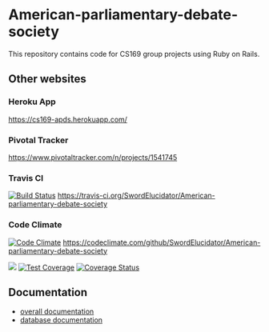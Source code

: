 # American-parliamentary-debate-society
This repository contains code for CS169 group projects using Ruby on Rails.

## Other websites

### Heroku App
https://cs169-apds.herokuapp.com/

### Pivotal Tracker
https://www.pivotaltracker.com/n/projects/1541745

### Travis CI
[![Build Status](https://travis-ci.org/SwordElucidator/American-parliamentary-debate-society.svg?branch=master)](https://travis-ci.org/SwordElucidator/American-parliamentary-debate-society)
https://travis-ci.org/SwordElucidator/American-parliamentary-debate-society

### Code Climate
[![Code Climate](https://codeclimate.com/github/SwordElucidator/American-parliamentary-debate-society/badges/gpa.svg)](https://codeclimate.com/github/SwordElucidator/American-parliamentary-debate-society)
https://codeclimate.com/github/SwordElucidator/American-parliamentary-debate-society

<a href="https://codeclimate.com/github/SwordElucidator/American-parliamentary-debate-society/coverage"><img src="https://codeclimate.com/github/SwordElucidator/American-parliamentary-debate-society/badges/coverage.svg" /></a>
[![Test Coverage](https://codeclimate.com/github/SwordElucidator/American-parliamentary-debate-society/badges/coverage.svg)](https://codeclimate.com/github/SwordElucidator/American-parliamentary-debate-society/coverage)
[![Coverage Status](https://coveralls.io/repos/github/SwordElucidator/American-parliamentary-debate-society/badge.svg?branch=master)](https://coveralls.io/github/SwordElucidator/American-parliamentary-debate-society?branch=master)

## Documentation
* [overall documentation](documentations/overall.md)
* [database documentation](documentations/database.md)
